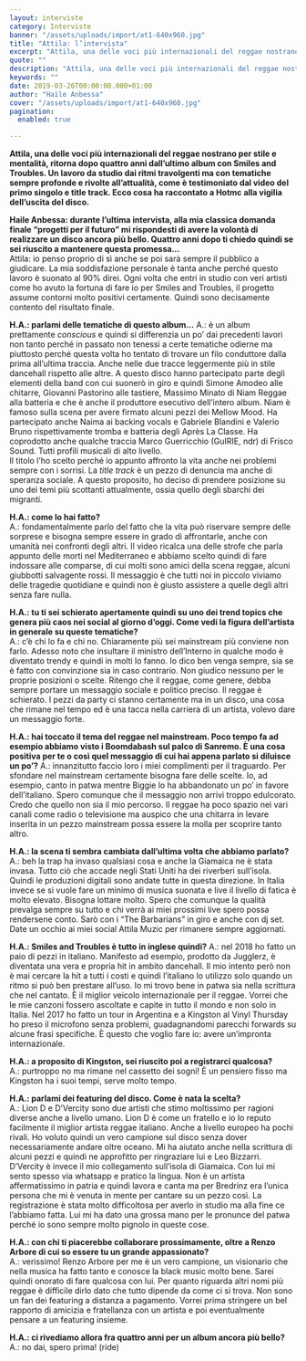 ```yaml
---
layout: interviste
category: Interviste
banner: "/assets/uploads/import/at1-640x960.jpg"
title: "Attila: l’intervista"
excerpt: "Attila, una delle voci più internazionali del reggae nostrano per stile e mentalità, ritorna dopo quattro anni dall’ultimo album con Smiles and Troubles. Un lavoro da studio dai ritmi travolgenti ma con tematiche sempre profonde e rivolte all’attualità, come è testimoniato dal video del primo singolo e title track. Ecco cosa ha raccontato a Hotmc…"
quote: ""
description: "Attila, una delle voci più internazionali del reggae nostrano per stile e mentalità, ritorna dopo quattro anni dall’ultimo album con Smiles and Troubles. Un lavoro da studio dai ritmi travolgenti ma con tematiche sempre profonde e rivolte all’attualità, come è testimoniato dal video del primo singolo e title track. Ecco cosa ha raccontato a Hotmc…"
keywords: ""
date: 2019-03-26T00:00:00.000+01:00
author: "Haile Anbessa"
cover: "/assets/uploads/import/at1-640x960.jpg"
pagination:
  enabled: true

---
```


**Attila, una delle voci più internazionali del reggae nostrano per stile e mentalità, ritorna dopo quattro anni dall’ultimo album con Smiles and Troubles. Un lavoro da studio dai ritmi travolgenti ma con tematiche sempre profonde e rivolte all’attualità, come è testimoniato dal video del primo singolo e title track. Ecco cosa ha raccontato a Hotmc alla vigilia dell’uscita del disco.**

**Haile Anbessa: durante l’ultima intervista, alla mia classica domanda finale “progetti per il futuro” mi rispondesti di avere la volontà di realizzare un disco ancora più bello. Quattro anni dopo ti chiedo quindi se sei riuscito a mantenere questa promessa…**  
Attila: io penso proprio di sì anche se poi sarà sempre il pubblico a giudicare. La mia soddisfazione personale è tanta anche perché questo lavoro è suonato al 90% direi. Ogni volta che entri in studio con veri artisti come ho avuto la fortuna di fare io per Smiles and Troubles, il progetto assume contorni molto positivi certamente. Quindi sono decisamente contento del risultato finale.

**H.A.: parlami delle tematiche di questo album…** 
A.: è un album prettamente _conscious_ e quindi si differenzia un po’ dai precedenti lavori non tanto perché in passato non tenessi a certe tematiche odierne ma piuttosto perché questa volta ho tentato di trovare un filo conduttore dalla prima all’ultima traccia. Anche nelle due tracce leggermente più in stile dancehall rispetto alle altre. A questo disco hanno partecipato parte degli elementi della band con cui suonerò in giro e quindi Simone Amodeo alle chitarre, Giovanni Pastorino alle tastiere, Massimo Minato di Niam Reggae alla batteria e che è anche il produttore esecutivo dell’intero album. Niam è famoso sulla scena per avere firmato alcuni pezzi dei Mellow Mood. Ha partecipato anche Naima ai backing vocals e Gabriele Blandini e Valerio Bruno rispettivamente tromba e batteria degli Après La Classe. Ha coprodotto anche qualche traccia Marco Guerricchio (GuIRIE, ndr) di Frisco Sound. Tutti profili musicali di alto livello.  
Il titolo l’ho scelto perché io appunto affronto la vita anche nei problemi sempre con i sorrisi. La _title track_ è un pezzo di denuncia ma anche di speranza sociale. A questo proposito, ho deciso di prendere posizione su uno dei temi più scottanti attualmente, ossia quello degli sbarchi dei migranti.

**H.A.: come lo hai fatto?**  
A.: fondamentalmente parlo del fatto che la vita può riservare sempre delle sorprese e bisogna sempre essere in grado di affrontarle, anche con umanità nei confronti degli altri. Il video ricalca una delle strofe che parla appunto delle morti nel Mediterraneo e abbiamo scelto quindi di fare indossare alle comparse, di cui molti sono amici della scena reggae, alcuni giubbotti salvagente rossi. Il messaggio è che tutti noi in piccolo viviamo delle tragedie quotidiane e quindi non è giusto assistere a quelle degli altri senza fare nulla.

**H.A.: tu ti sei schierato apertamente quindi su uno dei trend topics che genera più caos nei social al giorno d’oggi. Come vedi la figura dell’artista in generale su queste tematiche?**  
A.: c’è chi lo fa e chi no. Chiaramente più sei mainstream più conviene non farlo. Adesso noto che insultare il ministro dell’Interno in qualche modo è diventato trendy e quindi in molti lo fanno. Io dico ben venga sempre, sia se è fatto con convinzione sia in caso contrario. Non giudico nessuno per le proprie posizioni o scelte. Ritengo che il reggae, come genere, debba sempre portare un messaggio sociale e politico preciso. Il reggae è schierato. I pezzi da party ci stanno certamente ma in un disco, una cosa che rimane nel tempo ed è una tacca nella carriera di un artista, volevo dare un messaggio forte.

**H.A.: hai toccato il tema del reggae nel mainstream. Poco tempo fa ad esempio abbiamo visto i Boomdabash sul palco di Sanremo. È una cosa positiva per te o così quel messaggio di cui hai appena parlato si diluisce un po’?** 
A.: innanzitutto faccio loro i miei complimenti per il traguardo. Per sfondare nel mainstream certamente bisogna fare delle scelte. Io, ad esempio, canto in patwa mentre Biggie lo ha abbandonato un po’ in favore dell’italiano. Spero comunque che il messaggio non arrivi troppo edulcorato. Credo che quello non sia il mio percorso. Il reggae ha poco spazio nei vari canali come radio o televisione ma auspico che una chitarra in levare inserita in un pezzo mainstream possa essere la molla per scoprire tanto altro.

**H.A.: la scena ti sembra cambiata dall’ultima volta che abbiamo parlato?** 
A.: beh la trap ha invaso qualsiasi cosa e anche la Giamaica ne è stata invasa. Tutto ciò che accade negli Stati Uniti ha dei riverberi sull’isola. Quindi le produzioni digitali sono andate tutte in questa direzione. In Italia invece se si vuole fare un minimo di musica suonata e live il livello di fatica è molto elevato. Bisogna lottare molto. Spero che comunque la qualità prevalga sempre su tutto e chi verrà ai miei prossimi live spero possa rendersene conto. Sarò con i “The Barbarians” in giro e anche con dj set. Date un occhio ai miei social Attila Muzic per rimanere sempre aggiornati.

**H.A.: Smiles and Troubles è tutto in inglese quindi?** 
A.: nel 2018 ho fatto un paio di pezzi in italiano. Manifesto ad esempio, prodotto da Jugglerz, è diventata una vera e propria hit in ambito dancehall. Il mio intento però non è mai cercare la hit a tutti i costi e quindi l’italiano lo utilizzo solo quando un ritmo si può ben prestare all’uso. Io mi trovo bene in patwa sia nella scrittura che nel cantato. È il miglior veicolo internazionale per il reggae. Vorrei che le mie canzoni fossero ascoltate e capite in tutto il mondo e non solo in Italia. Nel 2017 ho fatto un tour in Argentina e a Kingston al Vinyl Thursday ho preso il microfono senza problemi, guadagnandomi parecchi forwards su alcune frasi specifiche. È questo che voglio fare io: avere un’impronta internazionale.

**H.A.: a proposito di Kingston, sei riuscito poi a registrarci qualcosa?**  
A.: purtroppo no ma rimane nel cassetto dei sogni! È un pensiero fisso ma Kingston ha i suoi tempi, serve molto tempo.

**H.A.: parlami dei featuring del disco. Come è nata la scelta?**  
A.: Lion D e D’Vercity sono due artisti che stimo moltissimo per ragioni diverse anche a livello umano. Lion D è come un fratello e io lo reputo facilmente il miglior artista reggae italiano. Anche a livello europeo ha pochi rivali. Ho voluto quindi un vero campione sul disco senza dover necessariamente andare oltre oceano. Mi ha aiutato anche nella scrittura di alcuni pezzi e quindi ne approfitto per ringraziare lui e Leo Bizzarri. D’Vercity è invece il mio collegamento sull’isola di Giamaica. Con lui mi sento spesso via whatsapp e pratico la lingua. Non è un artista affermatissimo in patria e quindi lavora e canta ma per Bredrinz era l’unica persona che mi è venuta in mente per cantare su un pezzo così. La registrazione è stata molto difficoltosa per averlo in studio ma alla fine ce l’abbiamo fatta. Lui mi ha dato una grossa mano per le pronunce del patwa perché io sono sempre molto pignolo in queste cose.

**H.A.: con chi ti piacerebbe collaborare prossimamente, oltre a Renzo Arbore di cui so essere tu un grande appassionato?**  
A.: verissimo! Renzo Arbore per me è un vero campione, un visionario che nella musica ha fatto tanto e conosce la black music molto bene. Sarei quindi onorato di fare qualcosa con lui. Per quanto riguarda altri nomi più reggae è difficile dirlo dato che tutto dipende da come ci si trova. Non sono un fan dei featuring a distanza a pagamento. Vorrei prima stringere un bel rapporto di amicizia e fratellanza con un artista e poi eventualmente pensare a un featuring insieme.

**H.A.: ci rivediamo allora fra quattro anni per un album ancora più bello?**  
A.: no dai, spero prima! (ride)